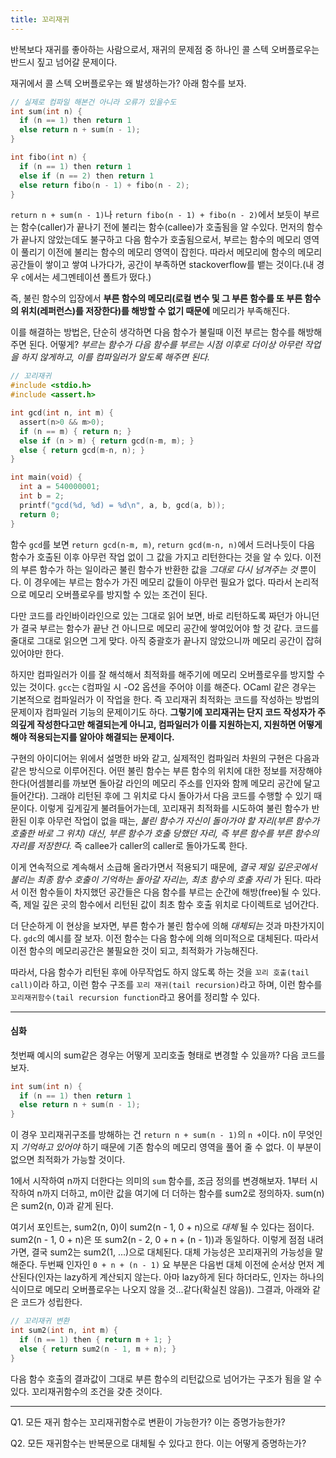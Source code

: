 ```yaml
---
title: 꼬리재귀
---
```


반복보다 재귀를 좋아하는 사람으로서, 재귀의 문제점 중 하나인 콜 스텍 오버플로우는 반드시 짚고 넘어갈 문제이다.

재귀에서 콜 스텍 오버플로우는 왜 발생하는가? 아래 함수를 보자.

```c
// 실제로 컴파일 해본건 아니라 오류가 있을수도
int sum(int n) {
  if (n == 1) then return 1
  else return n + sum(n - 1);
}

int fibo(int n) {
  if (n == 1) then return 1
  else if (n == 2) then return 1
  else return fibo(n - 1) + fibo(n - 2);
}
```

`return n + sum(n - 1)`나 `return fibo(n - 1) + fibo(n - 2)`에서 보듯이 부르는 함수(caller)가 끝나기 전에 불리는 함수(callee)가 호출됨을 알 수있다. 먼저의 함수가 끝나지 않았는데도 불구하고 다음 함수가 호출됨으로서, 부르는 함수의 메모리 영역이 풀리기 이전에 불리는 함수의 메모리 영역이 잡힌다. 따라서 메모리에 함수의 메모리 공간들이 쌓이고 쌓여 나가다가, 공간이 부족하면 stackoverflow를 뱉는 것이다.(내 경우 `c`에서는 세그멘테이션 폴트가 떴다.)

즉, 불린 함수의 입장에서 **부른 함수의 메모리(로컬 변수 및 그 부른 함수를 또 부른 함수의 위치(레퍼런스)를 저장한다)를 해방할 수 없기 때문에** 메모리가 부족해진다.

이를 해결하는 방법은, 단순히 생각하면 다음 함수가 불릴때 이전 부르는 함수를 해방해주면 된다. 어떻게? *부르는 함수가 다음 함수를 부르는 시점 이후로 더이상 아무런 작업을 하지 않게하고, 이를 컴파일러가 알도록 해주면 된다.*

```c
// 꼬리재귀
#include <stdio.h>
#include <assert.h>

int gcd(int n, int m) {
  assert(n>0 && m>0);
  if (n == m) { return n; }
  else if (n > m) { return gcd(n-m, m); }
  else { return gcd(m-n, n); }
}

int main(void) {
  int a = 540000001;
  int b = 2;
  printf("gcd(%d, %d) = %d\n", a, b, gcd(a, b));
  return 0;
}
```

함수 `gcd`를 보면 `return gcd(n-m, m)`, `return gcd(m-n, n)`에서 드러나듯이 다음 함수가 호출된 이후 아무런 작업 없이 그 값을 가지고 리턴한다는 것을 알 수 있다. 이전의 부른 함수가 하는 일이라곤 불린 함수가 반환한 값을 *그대로 다시 넘겨주는 것* 뿐이다. 이 경우에는 부르는 함수가 가진 메모리 값들이 아무런 필요가 없다. 따라서 논리적으로 메모리 오버플로우를 방지할 수 있는 조건이 된다.

다만 코드를 라인바이라인으로 있는 그대로 읽어 보면, 바로 리턴하도록 짜던가 아니던가 결국 부르는 함수가 끝난 건 아니므로 메모리 공간에 쌓여있어야 할 것 같다. 코드를 줄대로 그대로 읽으면 그게 맞다. 아직 중괄호가 끝나지 않았으니까 메모리 공간이 잡혀있어야만 한다.

하지만 컴파일러가 이를 잘 해석해서 최적화를 해주기에 메모리 오버플로우를 방지할 수 있는 것이다. `gcc`는 `C`컴파일 시 -O2 옵션을 주어야 이를 해준다. OCaml 같은 경우는 기본적으로 컴파일러가 이 작업을 한다. 즉 꼬리재귀 최적화는 코드를 작성하는 방법의 문제이자 컴파일러 기능의 문제이기도 하다. **그렇기에 꼬리재귀는 단지 코드 작성자가 주의깊게 작성한다고만 해결되는게 아니고, 컴파일러가 이를 지원하는지, 지원하면 어떻게 해야 적용되는지를 알아야 해결되는 문제이다.**


구현의 아이디어는 위에서 설명한 바와 같고, 실제적인 컴파일러 차원의 구현은 다음과 같은 방식으로 이루어진다. 어떤 불린 함수는 부른 함수의 위치에 대한 정보를 저장해야한다(어셈블리를 까보면 돌아갈 라인의 메모리 주소를 인자와 함께 메모리 공간에 달고 들어간다). 그래야 리턴된 후에 그 위치로 다시 돌아가서 다음 코드를 수행할 수 있기 때문이다. 이렇게 깊게깊게 불려들어가는데, 꼬리재귀 최적화를 시도하여 불린 함수가 반환된 이후 아무런 작업이 없을 때는, *불린 함수가 자신이 돌아가야 할 자리(부른 함수가 호출한 바로 그 위치) 대신, 부른 함수가 호출 당했던 자리, 즉 부른 함수를 부른 함수의 자리를 저장한다.* 즉 callee가 caller의 caller로 돌아가도록 한다.

이게 연속적으로 계속해서 소급해 올라가면서 적용되기 때문에, *결국 제일 깊은곳에서 불리는 최종 함수 호출이 기억하는 돌아갈 자리는, 최초 함수의 호출 자리* 가 된다. 따라서 이전 함수들이 차지했던 공간들은 다음 함수를 부르는 순간에 해방(free)될 수 있다. 즉, 제일 깊은 곳의 함수에서 리턴된 값이 최초 함수 호출 위치로 다이렉트로 넘어간다.

더 단순하게 이 현상을 보자면, 부른 함수가 불린 함수에 의해 *대체되는* 것과 마찬가지이다. `gdc`의 예시를 잘 보자. 이전 함수는 다음 함수에 의해 의미적으로 대체된다. 따라서 이전 함수의 메모리공간은 불필요한 것이 되고, 최적화가 가능해진다.

따라서, 다음 함수가 리턴된 후에 아무작업도 하지 않도록 하는 것을 `꼬리 호출(tail call)`이라 하고, 이런 함수 구조를 `꼬리 재귀(tail recursion)`라고 하며, 이런 함수를 `꼬리재귀함수(tail recursion function`라고 용어를 정리할 수 있다.

---
#### 심화

첫번째 예시의 sum같은 경우는 어떻게 꼬리호출 형태로 변경할 수 있을까? 다음 코드를 보자.

```c
int sum(int n) {
  if (n == 1) then return 1
  else return n + sum(n - 1);
}
```

이 경우 꼬리재귀구조를 방해하는 건 `return n + sum(n - 1)`의 `n +`이다. n이 무엇인지 *기억하고 있어야* 하기 때문에 기존 함수의 메모리 영역을 풀어 줄 수 없다. 이 부분이 없으면 최적화가 가능할 것이다.

1에서 시작하여 n까지 더한다는 의미의 `sum` 함수를, 조금 정의를 변경해보자. 1부터 시작하여 n까지 더하고, m이란 값을 여기에 더 더하는 함수를 sum2로 정의하자. sum(n)은 sum2(n, 0)과 같게 된다.

여기서 포인트는, sum2(n, 0)이 sum2(n - 1, 0 + n)으로 *대체* 될 수 있다는 점이다. sum2(n - 1, 0 + n)은 또 sum2(n - 2, 0 + n + (n - 1))과 동일하다. 이렇게 점점 내려가면, 결국 sum2는 sum2(1, ...)으로 대체된다. 대체 가능성은 꼬리재귀의 가능성을 말해준다. 두번째 인자인 `0 + n + (n - 1)` 요 부분은 다음번 대체 이전에 순서상 먼저 계산된다(인자는 lazy하게 계산되지 않는다. 아마 lazy하게 된다 하더라도, 인자는 하나의 식이므로 메모리 오버플로우는 나오지 않을 것...같다(확실친 않음)). 그결과, 아래와 같은 코드가 성립한다.

```c
// 꼬리재귀 변환
int sum2(int n, int m) {
  if (n == 1) then { return m + 1; }
  else { return sum2(n - 1, m + n); }
}
```

다음 함수 호출의 결과값이 그대로 부른 함수의 리턴값으로 넘어가는 구조가 됨을 알 수 있다. 꼬리재귀함수의 조건을 갖춘 것이다.


---

Q1. 모든 재귀 함수는 꼬리재귀함수로 변환이 가능한가? 이는 증명가능한가?

Q2. 모든 재귀함수는 반복문으로 대체될 수 있다고 한다. 이는 어떻게 증명하는가?
